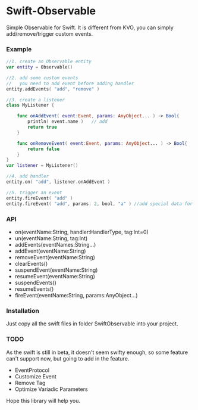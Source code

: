 Swift-Observable
================

Simple Observable for Swift. It is different from KVO, you can simply add/remove/trigger custom events.

### Example
```swift
//1. create an Observable entity
var entity = Observable()

//2. add some custom events
//   you need to add event before adding handler
entity.addEvents( "add", "remove" ) 

//3. create a listener
class MyListener {

    func onAddEvent( event:Event, params: AnyObject... ) -> Bool{
        println( event.name )   // add
        return true
    }

    func onRemoveEvent( event:Event, params: AnyObject... ) -> Bool{
        return false
    }
}
var listener = MyListener()

//4. add handler
entity.on( "add", listener.onAddEvent )

//5. trigger an event
entity.fireEvent( "add" )
entity.fireEvent( "add", params: 2, bool, "a" ) //add special data for this event
```

### API

- on(eventName:String, handler:HandlerType, tag:Int=0)
- un(eventName:String, tag:Int)
- addEvents(eventNames:String...)
- addEvent(eventName:String)
- removeEvent(eventName:String)
- clearEvents()
- suspendEvent(eventName:String)
- resumeEvent(eventName:String)
- suspendEvents()
- resumeEvents()
- fireEvent(eventName:String, params:AnyObject...)

### Installation
Just copy all the swift files in folder SwiftObservable into your project.


### TODO
As the swift is still in beta, it doesn't seem swifty enough, so some feature can't support now, but going to add in the feature.

- EventProtocol
- Customize Event
- Remove Tag
- Optimize Variadic Parameters 



Hope this library will help you.


